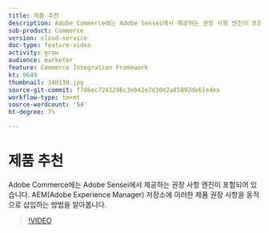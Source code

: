 ```yaml
---
title: 제품 추천
description: Adobe Commerce에는 Adobe Sensei에서 제공하는 권장 사항 엔진이 포함되어 있습니다. AEM(Adobe Experience Manager) 저장소에 이러한 제품 권장 사항을 동적으로 삽입하는 방법을 알아봅니다.
sub-product: Commerce
version: cloud-service
doc-type: feature-video
activity: grow
audience: marketer
feature: Commerce Integration Framework
kt: 9649
thumbnail: 340130.jpg
source-git-commit: f7d6ec7241296c3eb42e7d30d2a85892de61edea
workflow-type: tm+mt
source-wordcount: '54'
ht-degree: 7%

---
```


# 제품 추천

Adobe Commerce에는 Adobe Sensei에서 제공하는 권장 사항 엔진이 포함되어 있습니다. AEM(Adobe Experience Manager) 저장소에 이러한 제품 권장 사항을 동적으로 삽입하는 방법을 알아봅니다.

>[!VIDEO](https://video.tv.adobe.com/v/340130/?learn=on)
